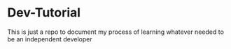 # Dev-Tutorial

This is just a repo to document my process of learning whatever needed to be an independent developer
